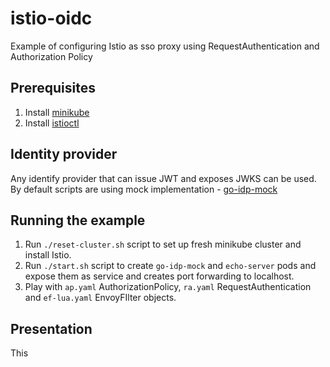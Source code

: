 # istio-oidc
Example of configuring Istio as sso proxy using RequestAuthentication and Authorization Policy


## Prerequisites
1. Install [minikube](https://minikube.sigs.k8s.io/docs/start/)
1. Install [istioctl](https://istio.io/latest/docs/ops/diagnostic-tools/istioctl/#install-hahahugoshortcode-s2-hbhb)

## Identity provider
Any identify provider that can issue JWT and exposes JWKS can be used. By default scripts are using mock implementation - [go-idp-mock](https://github.com/mszlgr/go-idp-mock)

## Running the example
1. Run `./reset-cluster.sh` script to set up fresh minikube cluster and install Istio.
1. Run `./start.sh` script to create `go-idp-mock` and `echo-server` pods and expose them as service and creates port forwarding to localhost.
1. Play with `ap.yaml` AuthorizationPolicy, `ra.yaml` RequestAuthentication and `ef-lua.yaml` EnvoyFIlter objects. 

## Presentation
This 
